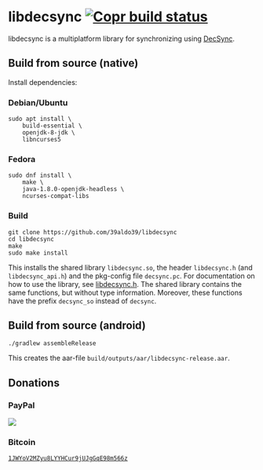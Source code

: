 
libdecsync [![Copr build status](https://copr.fedorainfracloud.org/coprs/theoracle/Evolution-Decsync/package/libdecsync/status_image/last_build.png)](https://copr.fedorainfracloud.org/coprs/theoracle/Evolution-Decsync/package/libdecsync/)
==========

libdecsync is a multiplatform library for synchronizing using [DecSync](https://github.com/39aldo39/DecSync).

Build from source (native)
--------------------------

Install dependencies:

### Debian/Ubuntu
```
sudo apt install \
	build-essential \
	openjdk-8-jdk \
	libncurses5
```

### Fedora
```
sudo dnf install \
	make \
	java-1.8.0-openjdk-headless \
	ncurses-compat-libs
```

### Build
```
git clone https://github.com/39aldo39/libdecsync
cd libdecsync
make
sudo make install
```

This installs the shared library `libdecsync.so`, the header `libdecsync.h` (and `libdecsync_api.h`) and the pkg-config file `decsync.pc`. For documentation on how to use the library, see [libdecsync.h](src/linuxX64Main/libdecsync.h). The shared library contains the same functions, but without type information. Moreover, these functions have the prefix `decsync_so` instead of `decsync`.

Build from source (android)
---------------------------

```
./gradlew assembleRelease
```

This creates the aar-file `build/outputs/aar/libdecsync-release.aar`.

Donations
---------

### PayPal
[![](https://www.paypalobjects.com/en_US/i/btn/btn_donateCC_LG.gif)](https://www.paypal.com/cgi-bin/webscr?cmd=_s-xclick&hosted_button_id=4V96AFD3S4TPJ)

### Bitcoin
[`1JWYoV2MZyu8LYYHCur9jUJgGqE98m566z`](bitcoin:1JWYoV2MZyu8LYYHCur9jUJgGqE98m566z)

